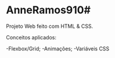 # AnneRamos910#
Projeto Web feito com HTML & CSS.

Conceitos aplicados:

-Flexbox/Grid;
-Animações;
-Variáveis CSS
